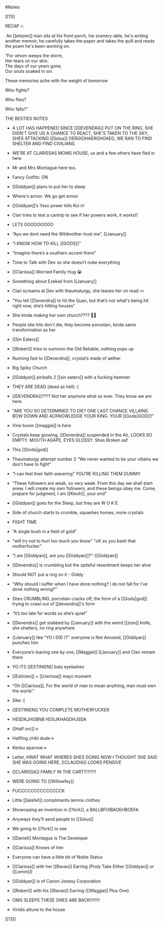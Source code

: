 #Notes 

[[11]]

RECAP 💀:  
  

 An [[elezen]] man sits at his front porch, his scenery-able, he's writing another memoir, he carefully takes the paper and takes the quill and reads the poem he's been working on.  
  
“For whom weeps the storm,  
Her tears on our skin.  
The days of our years gone,  
Our souls soaked in sin.

These memories ache with the weight of tomorrow

Who fights? 

Who flies?

Who falls?”

  
THE BESTIES NOTES

-   A LOT HAS HAPPENED SINCE [[DEVENDRA]] PUT ON THE RING, SHE DIDN'T GIVE US A CHANCE TO REACT, SHE'S TAKEN TO THE SKY, SHES ATTACKING [[Solus]] OERGIOHAERGHOAEG, WE RAN TO FIND SHELTER AND FIND CIVILIANS
    
-   WE’RE AT CLARISSAS MOMS HOUSE, us and a few others have fled in here
    
-   Mr and Mrs Montague here too.
    
-   Fancy Outfits: ON
    
-   [[Giddyan]] plans to put her to sleep
    
-   Where's armor. We go get armor
    
-   [[Giddyan]]’s Yass power kills Koi irl
    
-   Clari tries to test a cantrip to see if her powers work, it works!!
    
-   LETS GOOOOOOOO
    
-   “Ayo we dont need the Wildmother trust me”, [[January]]
    
-   “I KNOW HOW TO KILL [[GODS]]”
    
-   “Imagine there’s a southern accent there”
    
-   Time to Talk with Dev so she doesn’t nuke everything
    
-   [[Clarissa]] Worried Family Hug 😭
    
-   Something about Ezekiel from [[January]] 
    
-   Clari screams at Dev with thaumaturgy, she leaves her on read 💀💀
    
-   “You tell [[Devendra]] to hit the Quan, but that’s not what's being hit right now, she’s hitting houses”
    
-   She kinda making her own church???? 🤨🤨
    
-   People she hits don't die, they become porcelain, kinda same transformation as her
    
-   [[Sin Eaters]]
    
-   [[Robert]] tries to summon the Old Reliable, nothing pops up
    
-   Running fast to [[Devendra]], crystal’s made of aether
    
-   Big Spiky Church
    
-   [[Giddyan]] pinballs 2 [[sin eaters]] with a fucking hammer
    
-   THEY ARE DEAD (dead as hell) :(
    
-   [[DEVENDRA]]???? Not her anymore what so ever. They know we are here.
    
-   "ARE YOU SO DETERMINED TO DIE? ONE LAST CHANCE VILLAINS. BOW DOWN AND ACKNOWLEDGE YOUR KING. YOUR [[Gods|GOD]]!"
    
-   Vine boom [[maggie]] is here
    
-   Crystals keep growing, [[Devendra]] suspended in the AIr, LOOKS SO EMPTY. MOUTH AGAPE, EYES GLOSSY. Shes Broken asf 
    
-   This [[Gods|god]]
    
-   Thaumaturgy attempt number 2 “We never wanted to be your villains we don't have to fight”
    
-   “I can feel their faith wavering” YOU’RE KILLING THEM DUMMY
    
-   “These followers are weak, so very weak. From this day we shall start anew. I will create my own followers, and these beings obey me. Come, prepare for judgment, I am [[Kwoh]], your end” 
    
-   [[Giddyan]] goes for the Sleep, but they are W O K E
    
-   Side of church starts to crumble, squashes homes, more crystals
    
-   FIGHT TIME
    
-   “A single bush in a field of gold”
    
-   "will try not to hurt too much you know" "oK so you bash that motherfucker"
    
-   "I am [[Giddyan]], are you [[Giddyan]]?"-[[Giddyan]]
    
-   [[Devendra]] is crumbling but the spiteful resentment keeps her alive
    
-   Should NOT put a ring on it - Giddy
    
-   “Why should I suffer when I have done nothing? I do not fall for I’ve done nothing wrong?”
    
-   Shes CRUMBLING, porcelain cracks off, the form of a [[Gods|god]] trying to crawl out of [[devendra]]'s form
    
-   “It’s too late for words so she’s quiet”
    
-   [[Devendra]] got stabbed by [[January]] with the weird [[zion]] knife, she shatters, no ring anywhere
    
-   [[January]] like “YO I DID IT” everyone is Not Amused, [[Giddyan]] punches him
    
-   Everyone’s leaving one by one, [[Maggie]] [[January]] and Clari remain there
    
-   YO ITS [[ESTINIEN]] bats eyelashes
    
-   [[Estinien]] + [[clarissa]] mayo moment
    
-   “Oh [[Clarissa]], For the world of man to mean anything, man must own the world.”
    
-   Sike :[
    
-   [[ESTINIEN]] YOU COMPLETE MOTHERFUCKER
    
-   HESDKJHGBNB HDSJKHAGDHJSDA 
    
-   [[Half orc]]->
    
-   Halfling chibi dude->
    
-   Kenku sparrow->
    
-   Letter, HWAT WHAT WHERES SHES GOING NOW I THOUGHT SHE SAID SHE WAS GOING HERE, [[CLAUDIA]] LOOKS PENSIVE
    
-   [[CLARISSA]] FAMILY IN THE CART?!?!?!?
    
-   WERE GOING TO [[Willowfey]]
    
-   FUCCCCCCCCCCCCCCK 
    
-   Little [[lalafell]] compliments lemms clothes
    
-   Showcasing an invention in [[York]], a BALLBFOIBAOEHBOEFA
    
-   Anyways they’ll send people to [[Solus]]
    
-   We going to [[York]] to see
    
-   [[Daniel]] Montague is The Developer
    

-   [[Clarissa]] Knows of him
    

-   Everyone can have a little bit of Noble Status
    

-   [[Clarissa]] with her [[Ravan]] Earring (Proly Take Either [[Giddyan]] or [[Lemm]])
    

-   [[Giddyan]] is of Canon Jonesy Corporation
    

-   [[Robert]] with his [[Ravan]] Earring ([[Maggie]] Plus One)
    

-   OMG SLEEPS THESE ONES ARE BACK!!!!!!!!
    

-   Viridis attune to the house

[[13]]